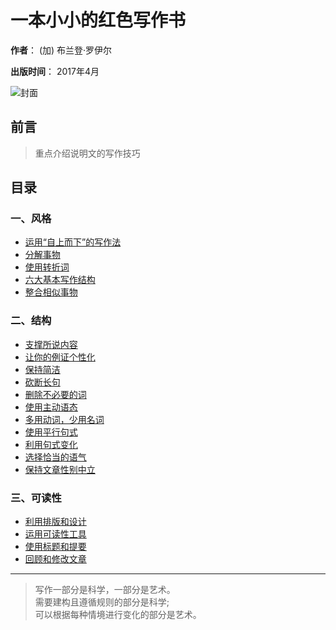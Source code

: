 # 一本小小的红色写作书


**作者**： (加) 布兰登·罗伊尔

**出版时间**： 2017年4月

<img src="https://jovan.vip.cpolar.cn/ftp/Pictures/jovan/the-little-red-book.png" alt="封面"/>


## 前言

> 重点介绍说明文的写作技巧


## 目录


### 一、风格

- [运用“自上而下”的写作法](write/the-little-red-book/01style/rule1.md)
- [分解事物](write/the-little-red-book/01style/rule2.md) 
- [使用转折词](write/the-little-red-book/01style/rule3.md)
- [六大基本写作结构](write/the-little-red-book/01style/rule4.md)
- [整合相似事物](write/the-little-red-book/01style/rule5.md)


### 二、结构

- [支撑所说内容](write/the-little-red-book/02structure/rule06.md)
- [让你的例证个性化](write/the-little-red-book/02structure/rule07.md)
- [保持简洁](write/the-little-red-book/02structure/rule08.md)
- [砍断长句](write/the-little-red-book/02structure/rule09.md)
- [删除不必要的词](write/the-little-red-book/02structure/rule10.md)
- [使用主动语态](write/the-little-red-book/02structure/rule11.md)
- [多用动词，少用名词](write/the-little-red-book/02structure/rule16.md)
- [使用平行句式](write/the-little-red-book/02structure/rule13.md)
- [利用句式变化](write/the-little-red-book/02structure/rule14.md)
- [选择恰当的语气](write/the-little-red-book/02structure/rule15.md)
- [保持文章性别中立](write/the-little-red-book/02structure/rule12.md)

### 三、可读性


- [利用排版和设计](write/the-little-red-book/03readable/rule17.md)
- [运用可读性工具](write/the-little-red-book/03readable/rule18.md)
- [使用标题和提要](write/the-little-red-book/03readable/rule19.md)
- [回顾和修改文章](write/the-little-red-book/03readable/rule20.md)



----

> 写作一部分是科学，一部分是艺术。  
> 需要建构且遵循规则的部分是科学;  
> 可以根据每种情境进行变化的部分是艺术。